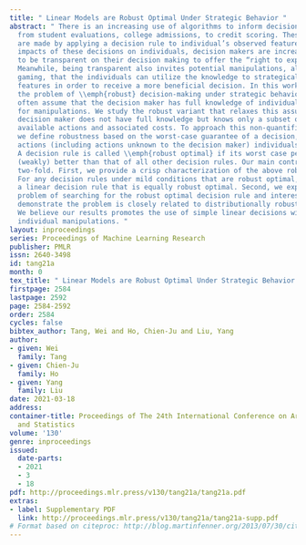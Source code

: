 ```yaml
---
title: " Linear Models are Robust Optimal Under Strategic Behavior "
abstract: " There is an increasing use of algorithms to inform decisions in many settings,
  from student evaluations, college admissions, to credit scoring. These decisions
  are made by applying a decision rule to individual’s observed features. Given the
  impacts of these decisions on individuals, decision makers are increasingly required
  to be transparent on their decision making to offer the “right to explanation.”
  Meanwhile, being transparent also invites potential manipulations, also known as
  gaming, that the individuals can utilize the knowledge to strategically alter their
  features in order to receive a more beneficial decision. In this work, we study
  the problem of \\emph{robust} decision-making under strategic behavior. Prior works
  often assume that the decision maker has full knowledge of individuals’ cost structure
  for manipulations. We study the robust variant that relaxes this assumption: The
  decision maker does not have full knowledge but knows only a subset of the individuals’
  available actions and associated costs. To approach this non-quantifiable uncertainty,
  we define robustness based on the worst-case guarantee of a decision, over all possible
  actions (including actions unknown to the decision maker) individuals might take.
  A decision rule is called \\emph{robust optimal} if its worst case performance is
  (weakly) better than that of all other decision rules. Our main contributions are
  two-fold. First, we provide a crisp characterization of the above robust optimality:
  For any decision rules under mild conditions that are robust optimal, there exists
  a linear decision rule that is equally robust optimal. Second, we explore the computational
  problem of searching for the robust optimal decision rule and interestingly, we
  demonstrate the problem is closely related to distributionally robust optimization.
  We believe our results promotes the use of simple linear decisions with uncertain
  individual manipulations. "
layout: inproceedings
series: Proceedings of Machine Learning Research
publisher: PMLR
issn: 2640-3498
id: tang21a
month: 0
tex_title: " Linear Models are Robust Optimal Under Strategic Behavior "
firstpage: 2584
lastpage: 2592
page: 2584-2592
order: 2584
cycles: false
bibtex_author: Tang, Wei and Ho, Chien-Ju and Liu, Yang
author:
- given: Wei
  family: Tang
- given: Chien-Ju
  family: Ho
- given: Yang
  family: Liu
date: 2021-03-18
address:
container-title: Proceedings of The 24th International Conference on Artificial Intelligence
  and Statistics
volume: '130'
genre: inproceedings
issued:
  date-parts:
  - 2021
  - 3
  - 18
pdf: http://proceedings.mlr.press/v130/tang21a/tang21a.pdf
extras:
- label: Supplementary PDF
  link: http://proceedings.mlr.press/v130/tang21a/tang21a-supp.pdf
# Format based on citeproc: http://blog.martinfenner.org/2013/07/30/citeproc-yaml-for-bibliographies/
---
```

